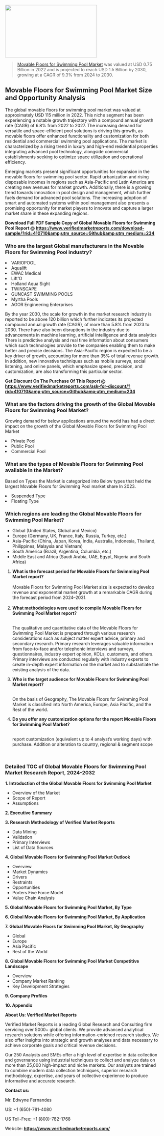 <img src="https://ffe5etoiles.com/wp-content/uploads/2024/12/MST1-300x171.png" alt="" width="300" height="171" class="alignnone size-medium wp-image-20088" /><blockquote><p><p><a href="https://www.verifiedmarketreports.com/download-sample/?rid=410710&utm_source=Github&utm_medium=234" target="_blank">Movable Floors for Swimming Pool Market</a> was valued at USD 0.75 Billion in 2022 and is projected to reach USD 1.5 Billion by 2030, growing at a CAGR of 9.3% from 2024 to 2030.</p></blockquote><p><h2>Movable Floors for Swimming Pool Market Size and Opportunity Analysis</h2><p>The global movable floors for swimming pool market was valued at approximately USD 115 million in 2022. This niche segment has been experiencing a notable growth trajectory with a compound annual growth rate (CAGR) of 6.8% from 2022 to 2027. The increasing demand for versatile and space-efficient pool solutions is driving this growth, as movable floors offer enhanced functionality and customization for both residential and commercial swimming pool applications. The market is characterized by a rising trend in luxury and high-end residential properties integrating advanced pool technology, alongside commercial establishments seeking to optimize space utilization and operational efficiency.</p><p>Emerging markets present significant opportunities for expansion in the movable floors for swimming pool sector. Rapid urbanization and rising disposable incomes in regions such as Asia-Pacific and Latin America are creating new avenues for market growth. Additionally, there is a growing trend towards innovation in pool design and management, which further fuels demand for advanced pool solutions. The increasing adoption of smart and automated systems within pool management also presents a promising opportunity for market players to innovate and capture a larger market share in these expanding regions.</p></p><p class=""><strong>Download Full PDF Sample Copy of Global Movable Floors for Swimming Pool Report @ <a href="https://www.verifiedmarketreports.com/download-sample/?rid=410710&amp;utm_source=Github&amp;utm_medium=234" target="_blank">https://www.verifiedmarketreports.com/download-sample/?rid=410710&amp;utm_source=Github&amp;utm_medium=234</a></strong></p><h3 id="" class="">Who are the largest Global manufacturers in the Movable Floors for Swimming Pool industry?</h3><p><li>VARIOPOOL</li><li> Aqualift</li><li> EWAC Medical</li><li> Lift'O</li><li> Holland Aqua Sight</li><li> TWINSCAPE</li><li> GUNCAST SWIMMING POOLS</li><li> Myrtha Pools</li><li> AGOR Engineering Enterprises</li></p><div class=""><div class="" dir="" data-message-author-role="" data-message-id="" data-message-model-slug=""><div class=""><div class=""><div class=""><div class="" dir="" data-message-author-role="" data-message-id="" data-message-model-slug=""><div class=""><div class=""><p>By the year 2030, the scale for growth in the market research industry is reported to be above 120 billion which further indicates its projected compound annual growth rate (CAGR), of more than 5.8% from 2023 to 2030. There have also been disruptions in the industry due to advancements in machine learning, artificial intelligence and data analytics There is predictive analysis and real time information about consumers which such technologies provide to the companies enabling them to make better and precise decisions. The Asia-Pacific region is expected to be a key driver of growth, accounting for more than 35% of total revenue growth. In addition, new innovative techniques such as mobile surveys, social listening, and online panels, which emphasize speed, precision, and customization, are also transforming this particular sector.</p><p><strong>Get Discount On The Purchase Of This Report @&nbsp; <a href="https://www.verifiedmarketreports.com/ask-for-discount/?rid=410710&amp;utm_source=Github&amp;utm_medium=234" target="_blank">https://www.verifiedmarketreports.com/ask-for-discount/?rid=410710&amp;utm_source=Github&amp;utm_medium=234</a></strong></p></div></div></div></div></div></div></div></div><h3 id="" class="">What are the factors driving the growth of the Global Movable Floors for Swimming Pool Market?</h3><p id="" class="">Growing demand for below applications around the world has had a direct impact on the growth of the Global Movable Floors for Swimming Pool Market</p><p id="" class=""><li>Private Pool</li><li> Public Pool</li><li> Commercial Pool</li></p><h3 id="" class="">What are the types of Movable Floors for Swimming Pool available in the Market?</h3><p id="" class="">Based on Types the Market is categorized into Below types that held the largest Movable Floors for Swimming Pool market share In 2023.</p><p id="" class=""><li>Suspended Type</li><li> Floating Type</li></p><h3 id="" class="">Which regions are leading the Global Movable Floors for Swimming Pool Market?</h3><ul><li>Global (United States, Global and Mexico)</li><li>Europe (Germany, UK, France, Italy, Russia, Turkey, etc.)</li><li>Asia-Pacific (China, Japan, Korea, India, Australia, Indonesia, Thailand, Philippines, Malaysia and Vietnam)</li><li>South America (Brazil, Argentina, Columbia, etc.)</li><li>Middle East and Africa (Saudi Arabia, UAE, Egypt, Nigeria and South Africa)</li></ul><p><ol><li><strong>What is the forecast period for Movable Floors for Swimming Pool Market report?<br /></strong><br /><span data-sheets-root="1" data-sheets-value="{&quot;1&quot;:2,&quot;2&quot;:&quot;XXXX size is expected to develop revenue and exponential market growth at a remarkable CAGR during the forecast period from 2024&ndash;2030.&quot;}" data-sheets-userformat="{&quot;2&quot;:12674,&quot;4&quot;:{&quot;1&quot;:2,&quot;2&quot;:16776960},&quot;10&quot;:2,&quot;11&quot;:0,&quot;15&quot;:&quot;Arial&quot;,&quot;16&quot;:12}">Movable Floors for Swimming Pool Market size is expected to develop revenue and exponential market growth at a remarkable CAGR during the forecast period from 2024&ndash;2031.</span><br /><br /></li><li><strong>What methodologies were used to compile Movable Floors for Swimming Pool Market report?<br /><br /></strong><p>The qualitative and quantitative data of the&nbsp;Movable Floors for Swimming Pool Market is prepared through various research considerations such as subject matter expert advice, primary and secondary research. Primary research leverages valuable information from face-to-face and/or telephonic interviews and surveys, questionnaires, industry expert opinion, KOLs, customers, and others. Primary interviews are conducted regularly with industry experts to create in-depth expert information on the market and to substantiate the existing analysis of the data.&nbsp;</p></li><li><strong>Who is the target audience for Movable Floors for Swimming Pool Market report?<br /><br /></strong><p>On the basis of Geography, The&nbsp;Movable Floors for Swimming Pool Market is classified into North America, Europe, Asia Pacific, and the Rest of the world.</p></li><li><strong>Do you offer any customization options for the report Movable Floors for Swimming Pool Market?<br /><br /></strong><p>report customization (equivalent up to 4 analyst&rsquo;s working days) with purchase. Addition or alteration to country, regional &amp; segment scope</p><p>&nbsp;</p></li></ol></p><h3 id="" class="">Detailed TOC of Global Movable Floors for Swimming Pool Market Research Report, 2024-2032</h3><p id="" class=""><strong>1. Introduction of the Global Movable Floors for Swimming Pool Market</strong></p><ul><li>Overview of the Market</li><li>Scope of Report</li><li>Assumptions</li></ul><p id="" class=""><strong>2. Executive Summary</strong></p><p id="" class=""><strong>3. Research Methodology of&nbsp;Verified Market Reports</strong></p><ul><li>Data Mining</li><li>Validation</li><li>Primary Interviews</li><li>List of Data Sources</li></ul><p id="" class=""><strong>4. Global Movable Floors for Swimming Pool Market Outlook</strong></p><ul><li>Overview</li><li>Market Dynamics</li><li>Drivers</li><li>Restraints</li><li>Opportunities</li><li>Porters Five Force Model</li><li>Value Chain Analysis</li></ul><p id="" class=""><strong>5. Global Movable Floors for Swimming Pool Market, By&nbsp;Type</strong></p><p id="" class=""><strong>6. Global Movable Floors for Swimming Pool Market, By Application</strong></p><p id="" class=""><strong>7. Global Movable Floors for Swimming Pool Market, By Geography</strong></p><ul><li>Global</li><li>Europe</li><li>Asia Pacific</li><li>Rest of the World</li></ul><p id="" class=""><strong>8. Global Movable Floors for Swimming Pool Market Competitive Landscape</strong></p><ul><li>Overview</li><li>Company Market Ranking</li><li>Key Development Strategies</li></ul><p id="" class=""><strong>9. Company Profiles</strong></p><p id="" class=""><strong>10. Appendix</strong></p><p id="" class=""><strong>About Us: Verified Market Reports</strong></p><p id="" class="">Verified Market Reports is a leading Global Research and Consulting firm servicing over 5000+ global clients. We provide advanced analytical research solutions while offering information-enriched research studies. We also offer insights into strategic and growth analyses and data necessary to achieve corporate goals and critical revenue decisions.</p><p id="" class="">Our 250 Analysts and SMEs offer a high level of expertise in data collection and governance using industrial techniques to collect and analyze data on more than 25,000 high-impact and niche markets. Our analysts are trained to combine modern data collection techniques, superior research methodology, expertise, and years of collective experience to produce informative and accurate research.</p><p id="" class=""><strong>Contact us:</strong></p><p id="" class="">Mr. Edwyne Fernandes</p><p id="" class="">US: +1 (650)-781-4080</p><p id="" class="">US Toll-Free: +1 (800)-782-1768</p><p id="" class="">Website: <a target="" data-test-app-aware-link=""><strong>https://www.verifiedmarketreports.com/</strong></a></p>
